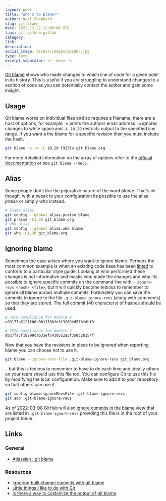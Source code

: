 ```yaml
---
layout: post
title: "Who's to Blame?"
author: Neil Shephard
slug: git-blame
date: 2022-12-22 12:00:00 UTC
tags: git github gitlab
category:
link:
description:
social_image: assets/images/spider.jpg
type: text
excerpt_separator: <!--more-->
---
```


[Git blame](https://www.git-scm.com/docs/git-blame) shows who made changes to which line of code for a given point in
its history. This is useful if you are struggling to understand changes to a section of code as you can potentially
contact the author and gain some insight.

<!--more-->

## Usage

Git blame works on individual files and so requires a filename, there are a host of options, for example `-e` prints the
authors email address `-w` ignores changes to white space and `-L 10,20` restricts output to the specified line
range. If you want a the blame for a specific revision then you must include the hash.

```bash
git blame -e -w -L 10,20 f923la git_blame.org
```

For more detailed information on the array of options refer to the [official
documentation](https://www.git-scm.com/docs/git-blame) or see `git blame --help`.

## Alias

Some people don't like the pejorative nature of the word _blame_. That's ok though, with a tweak to your configuration
its possible to use the alias _praise_ or simply _who_ instead.

```bash
# blame alias
git config --global alias.praise blame
git praise -L1,30 git_blame.org
# who alias
git config --global alias.who blame
git who -L1,30 git_blame.org
```

## Ignoring blame

Sometimes the case arises where you want to ignore blame. Perhaps the most common example is when an existing code base
has been [linted](pre-commit) to conform to a particular style guide. Looking at who performed these changes is not
informative and masks who made the changes and why.  Its possible to ignore specific commits on the command line with
`--ignore-revs <hash> <file>`, but it will quickly become tedious to remember to ignore all blame across multiple
commits. Fortunately you can save the commits to ignore to the file `.git-blame-ignore-revs` (along with comments) so
that they are stored. The full commit (40 characters) of hashes should be used.

```bash
# PEP8 compliance for module X
c00177a6121f86c001f338feff3280fd576fdbf3

# PEP8 compliance for module Y
db27fa5f18299ca631efc430512a3f358c2b154f
```

Now that you have the revisions in place to be ignored when reporting blame you can choose not to use it.

```bash
git blame --ignore-revs-file .git-blame-ignore-revs git_blame.org
```

...but this is tedious to remember to have to do each time and ideally others on your team should use this file too. You
can configure Git to use this file by modifying the local configuration. Make sure to add it to your repository so that
others can use it.

```bash
git config blame.ignoreRevsFile .git-blame-ignore-revs
git add .git-blame-ignore-revs
```

As of [2022-03-08](https://github.com/orgs/community/discussions/5033#discussioncomment-2318478) GitHub will also
[ignore commits in the blame
view](https://docs.github.com/en/repositories/working-with-files/using-files/viewing-a-file#ignore-commits-in-the-blame-view)
that are listed in `.git-blame-ignore-revs` providing this file is in the root of your project folder.

## Links

### General

* [Atlassian : git blame](https://www.atlassian.com/git/tutorials/inspecting-a-repository/git-blame)

### Resources

* [Ignoring bulk change commits with git
  blame](https://www.moxio.com/blog/43/ignoring-bulk-change-commits-with-git-blame)
* [Little things I like to do with
  Git](https://csswizardry.com/2017/05/little-things-i-like-to-do-with-git/#praise-people)
* [Is there a way to customize the output of git blame](https://stackoverflow.com/a/3959409/1444043)
